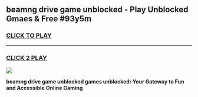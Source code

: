 
## beamng drive game unblocked - Play Unblocked Gmaes & Free #93y5m
<h3>
<a href="https://premium.freeplayer.one?title=beamng_drive_game_unblocked&ref=03M">CLICK TO PLAY</a></h3>
<hr>

<h3>
<a href="https://premium.freeplayer.one?title=beamng_drive_game_unblocked&ref=03M">CLICK 2 PLAY</a>
  
</h3>

<a href="https://premium.freeplayer.one?title=beamng_drive_game_unblocked&ref=03M"><img src="https://clearcache.store/games.png"></a>


**beamng drive game unblocked games unblocked: Your Gateway to Fun and Accessible Online Gaming**
